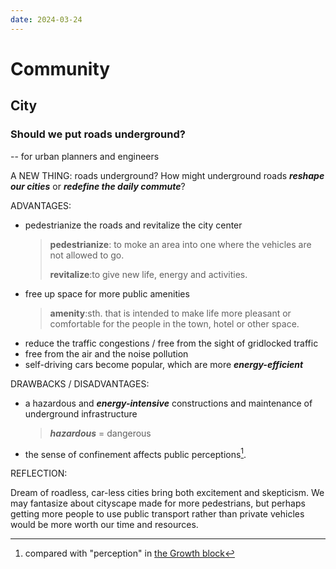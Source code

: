 ```yaml
---
date: 2024-03-24
---
```


# Community

## City

### Should we put roads underground?

-- for urban planners and engineers

A NEW THING: roads underground? How might underground roads **_reshape our cities_** or **_redefine the daily commute_**?

ADVANTAGES:

- pedestrianize the roads and revitalize the city center
  > **pedestrianize**: to moke an area into one where the vehicles are not allowed to go.
  >
  > **revitalize**:to give new life, energy and activities.
- free up space for more public amenities
  > **amenity**:sth. that is intended to make life more pleasant or comfortable for the people in the town, hotel or other space.
- reduce the traffic congestions / free from the sight of gridlocked traffic
- free from the air and the noise pollution
- self-driving cars become popular, which are more **_energy-efficient_**

DRAWBACKS / DISADVANTAGES:

- a hazardous and **_energy-intensive_** constructions and maintenance of underground infrastructure
  > **_hazardous_** = dangerous
- the sense of confinement affects public perceptions[^1].

[^1]: compared with "perception" in [the Growth block](growth.md)

REFLECTION:

Dream of roadless, car-less cities bring both excitement and skepticism. We may fantasize about cityscape made for more pedestrians, but perhaps getting more people to use public transport rather than private vehicles would be more worth our time and resources.
